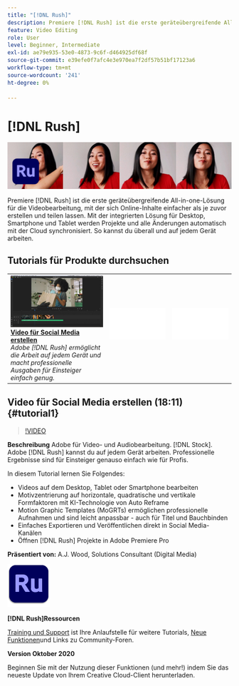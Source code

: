 ```yaml
---
title: "[!DNL Rush]"
description: Premiere [!DNL Rush] ist die erste geräteübergreifende All-in-one-Lösung für die Videobearbeitung, mit der sich Online-Inhalte einfacher als je zuvor erstellen und teilen lassen
feature: Video Editing
role: User
level: Beginner, Intermediate
exl-id: ae79e935-53e0-4873-9c6f-d464925df68f
source-git-commit: e39efe0f7afc4e3e970ea7f2df57b51bf17123a6
workflow-type: tm+mt
source-wordcount: '241'
ht-degree: 0%

---
```


# [!DNL Rush]

![Tutorial Hero Image](../assets/Rush.jpg)

Premiere [!DNL Rush] ist die erste geräteübergreifende All-in-one-Lösung für die Videobearbeitung, mit der sich Online-Inhalte einfacher als je zuvor erstellen und teilen lassen. Mit der integrierten Lösung für Desktop, Smartphone und Tablet werden Projekte und alle Änderungen automatisch mit der Cloud synchronisiert. So kannst du überall und auf jedem Gerät arbeiten.

## Tutorials für Produkte durchsuchen

<table style="table-layout:fixed">
<tr>
 <td>
   <a href="rush.md#tutorial1">
      <img alt="Video für Social Media erstellen" src="../assets/rush_socialMediaAd_wood_thumbnail.jpg" />
   </a>
    <div>
   <a href="rush.md#tutorial1"><strong>Video für Social Media erstellen</strong></a>
    </div>
    <em>Adobe [!DNL Rush] ermöglicht die Arbeit auf jedem Gerät und macht professionelle Ausgaben für Einsteiger einfach genug.</em>
    <br>
  </td>
  <td>
    <img alt="Spacer" src="../assets/Whitespacer.png" />
    <div>
    <br>
  </td>
  <td>
    <img alt="Spacer" src="../assets/Whitespacer.png" />
    <div>
    <br>
  </td>
</tr>
</table>

## Video für Social Media erstellen (18:11) {#tutorial1}

>[!VIDEO](https://video.tv.adobe.com/v/326900?hidetitle=true)

**Beschreibung**
Adobe für Video- und Audiobearbeitung. [!DNL Stock]. Adobe [!DNL Rush] kannst du auf jedem Gerät arbeiten. Professionelle Ergebnisse sind für Einsteiger genauso einfach wie für Profis.

In diesem Tutorial lernen Sie Folgendes:
* Videos auf dem Desktop, Tablet oder Smartphone bearbeiten
* Motivzentrierung auf horizontale, quadratische und vertikale Formfaktoren mit KI-Technologie von Auto Reframe
* Motion Graphic Templates (MoGRTs) ermöglichen professionelle Aufnahmen und sind leicht anpassbar - auch für Titel und Bauchbinden
* Einfaches Exportieren und Veröffentlichen direkt in Social Media-Kanälen
* Öffnen [!DNL Rush] Projekte in Adobe Premiere Pro

**Präsentiert von:**
A.J. Wood, Solutions Consultant (Digital Media)

![Rush-Logo](../assets/ru_appicon_96.png)

**[!DNL Rush]Ressourcen**

[Training und Support](https://helpx.adobe.com/support/premiere-rush.html) ist Ihre Anlaufstelle für weitere Tutorials, [Neue Funktionen](https://helpx.adobe.com/premiere-rush/user-guide.html/premiere-rush/help/whats-new.ug.html)und Links zu Community-Foren.

**Version Oktober 2020**

Beginnen Sie mit der Nutzung dieser Funktionen (und mehr!) indem Sie das neueste Update von Ihrem Creative Cloud-Client herunterladen.
